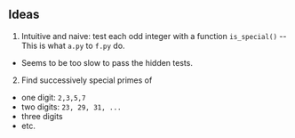 ## Ideas
01. Intuitive and naive: test each odd integer with a function `is_special()` -- This is what `a.py` to `f.py` do.
  - Seems to be too slow to pass the hidden tests.
02. Find successively special primes of
  - one digit: `2,3,5,7`
  - two digits: `23, 29, 31, ...`
  - three digits
  - etc.

